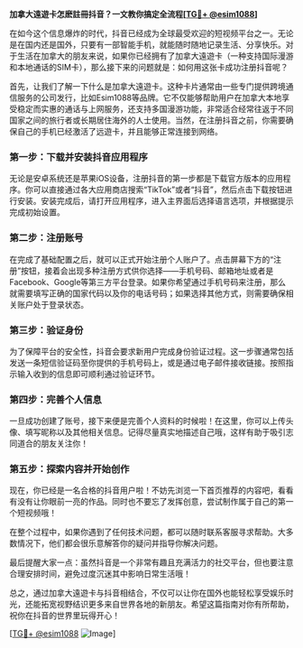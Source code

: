 **加拿大遠遊卡怎麽註冊抖音？一文教你搞定全流程[[TG💪+ @esim1088](https://t.me/s/esim1088)]**

在如今这个信息爆炸的时代，抖音已经成为全球最受欢迎的短视频平台之一。无论是在国内还是国外，只要有一部智能手机，就能随时随地记录生活、分享快乐。对于生活在加拿大的朋友来说，如果你已经拥有了加拿大遠遊卡（一种支持国际漫游和本地通话的SIM卡），那么接下来的问题就是：如何用这张卡成功注册抖音呢？

首先，让我们了解一下什么是加拿大遠遊卡。这种卡片通常由一些专门提供跨境通信服务的公司发行，比如Esim1088等品牌。它不仅能够帮助用户在加拿大本地享受稳定而实惠的通话与上网服务，还支持多国漫游功能，非常适合经常往返于不同国家之间的旅行者或长期居住海外的人士使用。当然，在注册抖音之前，你需要确保自己的手机已经激活了远遊卡，并且能够正常连接到网络。

### 第一步：下载并安装抖音应用程序

无论是安卓系统还是苹果iOS设备，注册抖音的第一步都是下载官方版本的应用程序。你可以直接通过各大应用商店搜索“TikTok”或者“抖音”，然后点击下载按钮进行安装。安装完成后，请打开应用程序，进入主界面后选择语言选项，并根据提示完成初始设置。

### 第二步：注册账号

在完成了基础配置之后，就可以正式开始注册个人账户了。点击屏幕下方的“注册”按钮，接着会出现多种注册方式供你选择——手机号码、邮箱地址或者是Facebook、Google等第三方平台登录。如果你希望通过手机号码来注册，那么就需要填写正确的国家代码以及你的电话号码；如果选择其他方式，则需要确保相关账户处于登录状态。

### 第三步：验证身份

为了保障平台的安全性，抖音会要求新用户完成身份验证过程。这一步骤通常包括发送一条短信验证码至你提供的手机号码上，或是通过电子邮件接收链接。按照指示输入收到的信息即可顺利通过验证环节。

### 第四步：完善个人信息

一旦成功创建了账号，接下来便是完善个人资料的时候啦！在这里，你可以上传头像、填写昵称以及其他相关信息。记得尽量真实地描述自己哦，这样有助于吸引志同道合的朋友关注你！

### 第五步：探索内容并开始创作

现在，你已经是一名合格的抖音用户啦！不妨先浏览一下首页推荐的内容吧，看看有没有让你眼前一亮的作品。同时也不要忘了发挥创意，尝试制作属于自己的第一个短视频哦！

在整个过程中，如果你遇到了任何技术问题，都可以随时联系客服寻求帮助。大多数情况下，他们都会很乐意解答你的疑问并指导你解决问题。

最后提醒大家一点：虽然抖音是一个非常有趣且充满活力的社交平台，但也要注意合理安排时间，避免过度沉迷其中影响日常生活哦！

总之，通过加拿大遠遊卡与抖音相结合，不仅可以让你在国外也能轻松享受娱乐时光，还能拓宽视野结识更多来自世界各地的新朋友。希望这篇指南对你有所帮助，祝你在抖音的世界里玩得开心！

[[TG💪+ @esim1088](https://t.me/s/esim1088) ![Image](https://i.postimg.cc/4NQfJmqS/Snipaste-2025-05-13-00-14-12.png)]
